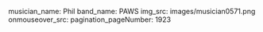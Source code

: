 musician_name: Phil
band_name: PAWS
img_src: images/musician0571.png
onmouseover_src: 
pagination_pageNumber: 1923